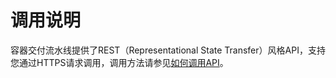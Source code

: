 # 调用说明<a name="ops_02_0003"></a>

容器交付流水线提供了REST（Representational State Transfer）风格API，支持您通过HTTPS请求调用，调用方法请参见[如何调用API](如何调用API.md)。


